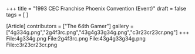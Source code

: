 +++
title = "1993 CEC Franchise Phoenix Convention (Event)"
draft = false
tags = [ ]

[Article]
contributors = ["The 64th Gamer"]
gallery = ["4g334g.png","2g4f3rc.png","43g4g33g34g.png","c3r23cr23cr.png"]
+++
<gallery>
File:4g334g.png
File:2g4f3rc.png
File:43g4g33g34g.png
File:c3r23cr23cr.png
</gallery>